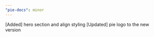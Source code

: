 ```yaml
---
"pie-docs": minor
---
```


[Added] hero section and align styling
[Updated] pie logo to the new version
